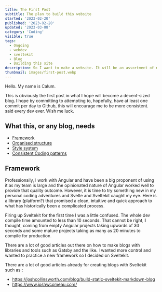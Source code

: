 ```yaml
---
title: The First Post
subtitle: The plan to build this website
started: '2023-02-20'
published: '2023-02-20'
updated: '2023-03-08'
category: 'Coding'
visible: true
tags:
  - Ongoing
  - webdev
  - sveltekit
  - Blog
  - Building this site
description: So I want to make a website. It will be an assortment of my ideas, projects and my personal journey. Wish me luck.
thumbnail: images/first-post.webp
---
```


Hello. My name is Calum.

This is obviously the first post in what I hope will become a decent-sized blog. I hope by committing to attempting to, hopefully, have at least one commit per day to Github, this will encourage me to be more consistent. said every dev ever. Wish me luck.

## What this, or any blog, needs

- [Framework](#framework)
- [Organised structure](#organised-structure)
- [Style system](#style-system)
- [Consistent Coding patterns](#consistent-coding-patterns)

## Framework

Professionally, I work with Angular and have been a big proponent of using it as my team is large and the opinionated nature of Angular worked well to provide that quality outcome. However, it is time to try something new in my personal coding adventures and Svelte and Sveltekit caught my eye. Here is a library (platform?) that promised a clean, intuitive and quick approach to what has historically been a complicated process.

Firing up Sveltekit for the first time I was a little confused. The whole dev compile time amounted to less than 10 seconds. That cannot be right, I thought, coming from empty Angular projects taking upwards of 30 seconds and some mature projects taking as many as 20 minutes to compile for production.

There are a lot of good articles out there on how to make blogs with libraries and tools such as Gatsby and the like. I wanted more control and wanted to practice a new framework so I decided on Sveltekit.

There are a lot of good articles already for creating blogs with Sveltekit such as :

- https://joshcollinsworth.com/blog/build-static-sveltekit-markdown-blog
- https://www.joshwcomeau.com/
